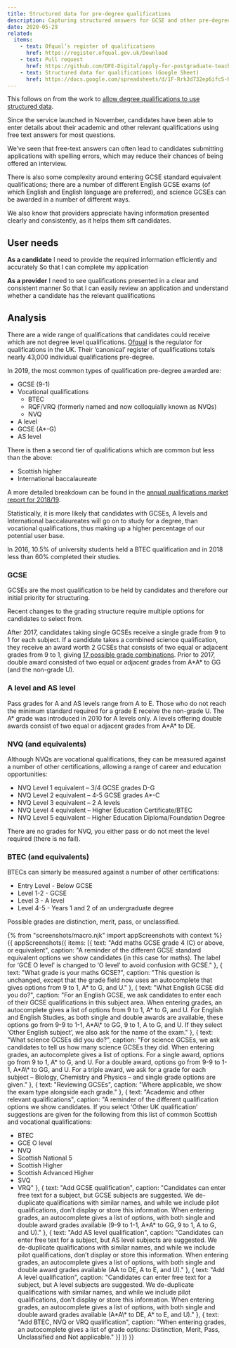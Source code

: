 ```yaml
---
title: Structured data for pre-degree qualifications
description: Capturing structured answers for GCSE and other pre-degree qualifications.
date: 2020-05-29
related:
  items:
    - text: Ofqual’s register of qualifications
      href: https://register.ofqual.gov.uk/Download
    - text: Pull request
      href: https://github.com/DFE-Digital/apply-for-postgraduate-teacher-training-prototype/pull/389
    - text: Structured data for qualifications (Google Sheet)
      href: https://docs.google.com/spreadsheets/d/1F-Rrk3d732ep6ifc5-KdDi9zlgo9lBVk1Z8-sOElgVg
---
```

<div class="govuk-inset-text">
  <p>This follows on from the work to <a href="/apply-for-teacher-training/structured-data-for-degrees">allow degree qualifications to use structured data</a>.</p>
</div>

Since the service launched in November, candidates have been able to enter details about their academic and other relevant qualifications using free text answers for most questions.

We’ve seen that free-text answers can often lead to candidates submitting applications with spelling errors, which may reduce their chances of being offered an interview.

There is also some complexity around entering GCSE standard equivalent qualifications; there are a number of different English GCSE exams (of which English and English language are preferred), and science GCSEs can be awarded in a number of different ways.

We also know that providers appreciate having information presented clearly and consistently, as it helps them sift candidates.

## User needs

**As a candidate**
I need to provide the required information efficiently and accurately
So that I can complete my application

**As a provider**
I need to see qualifications presented in a clear and consistent manner
So that I can easily review an application and understand whether a candidate has the relevant qualifications

## Analysis

There are a wide range of qualifications that candidates could receive which are not degree level qualifications. [Ofqual](https://www.gov.uk/government/organisations/ofqual) is the regulator for qualifications in the UK. Their ‘canonical’ register of qualifications totals nearly 43,000 individual qualifications pre-degree.

In 2019, the most common types of qualification pre-degree awarded are:

* GCSE (9-1)
* Vocational qualifications
  * BTEC
  * RQF/VRQ (formerly named and now colloquially known as NVQs)
  * NVQ
* A level
* GCSE (A*-G)
* AS level

There is then a second tier of qualifications which are common but less than the above:

* Scottish higher
* International baccalaureate

A more detailed breakdown can be found in the [annual qualifications market report for 2018/19](https://assets.publishing.service.gov.uk/government/uploads/system/uploads/attachment_data/file/863891/Annual_Qualifications_Market_Report_academic_year_2018_to_2019.pdf).

Statistically, it is more likely that candidates with GCSEs, A levels and International baccalaureates will go on to study for a degree, than vocational qualifications, thus making up a higher percentage of our potential user base.

In 2016, 10.5% of university students held a BTEC qualification and in 2018 less than 60% completed their studies.

### GCSE

GCSEs are the most qualification to be held by candidates and therefore our initial priority for structuring.

Recent changes to the grading structure require multiple options for candidates to select from.

After 2017, candidates taking single GCSEs receive a single grade from 9 to 1 for each subject. If a candidate takes a combined science qualification, they receive an award worth 2 GCSEs that consists of two equal or adjacent grades from 9 to 1, giving [17 possible grade combinations](https://www.gov.uk/government/uploads/system/uploads/attachment_data/file/693519/Combined_science_grading.pdf). Prior to 2017, double award consisted of two equal or adjacent grades from A\*A\* to GG (and the non-grade U).

### A level and AS level

Pass grades for A and AS levels range from A to E. Those who do not reach the minimum standard required for a grade E receive the non-grade U. The A\* grade was introduced in 2010 for A levels only. A levels offering double awards consist of two equal or adjacent grades from A\*A\* to DE.

### NVQ (and equivalents)

Although NVQs are vocational qualifications, they can be measured against a number of other certifications, allowing a range of career and education opportunities:

* NVQ Level 1 equivalent – 3/4 GCSE grades D-G
* NVQ Level 2 equivalent – 4-5 GCSE grades A*-C
* NVQ Level 3 equivalent – 2 A levels
* NVQ Level 4 equivalent – Higher Education Certificate/BTEC
* NVQ Level 5 equivalent – Higher Education Diploma/Foundation Degree

There are no grades for NVQ, you either pass or do not meet the level required (there is no fail).

### BTEC (and equivalents)

BTECs can simarly be measured against a number of other certifications:

* Entry Level - Below GCSE
* Level 1-2 - GCSE
* Level 3 - A level
* Level 4-5 - Years 1 and 2 of an undergraduate degree

Possible grades are distinction, merit, pass, or unclassified.

{% from "screenshots/macro.njk" import appScreenshots with context %}
{{ appScreenshots({
  items: [{
    text: "Add maths GCSE grade 4 (C) or above, or equivalent",
    caption: "A reminder of the different GCSE standard equivalent options we show candidates (in this case for maths). The label for ‘GCE O level’ is changed to ‘O level’ to avoid confusion with GCSE."
  }, {
    text: "What grade is your maths GCSE?",
    caption: "This question is unchanged, except that the grade field now uses an autocomplete that gives options from 9 to 1, A\* to G, and U."
  }, {
    text: "What English GCSE did you do?",
    caption: "For an English GCSE, we ask candidates to enter each of their GCSE qualifications in this subject area. When entering grades, an autocomplete gives a list of options from 9 to 1, A\* to G, and U. For English and English Studies, as both single and double awards are available, these options go from 9-9 to 1-1, A\*A\\* to GG, 9 to 1, A to G, and U. If they select ‘Other English subject’, we also ask for the name of the exam."
  }, {
    text: "What science GCSEs did you do?",
    caption: "For science GCSEs, we ask candidates to tell us how many science GCSEs they did. When entering grades, an autocomplete gives a list of options. For a single award, options go from 9 to 1, A* to G, and U. For a double award, options go from 9-9 to 1-1, A\*A\\* to GG, and U. For a triple award, we ask for a grade for each subject – Biology, Chemistry and Physics – and single grade options are given."
  }, {
    text: "Reviewing GCSEs",
    caption: "Where applicable, we show the exam type alongside each grade."
  }, {
    text: "Academic and other relevant qualifications",
    caption: "A reminder of the different qualification options we show candidates. If you select ‘Other UK qualification’ suggestions are given for the following from this list of common Scottish and vocational qualifications:

* BTEC
* GCE O level
* NVQ
* Scottish National 5
* Scottish Higher
* Scottish Advanced Higher
* SVQ
* VRQ"
  }, {
    text: "Add GCSE qualification",
    caption: "Candidates can enter free text for a subject, but GCSE subjects are suggested. We de-duplicate qualifications with similar names, and while we include pilot qualifications, don’t display or store this information. When entering grades, an autocomplete gives a list of options, with both single and double award grades available (9-9 to 1-1, A\*A\* to GG, 9 to 1, A to G, and U)."
  }, {
    text: "Add AS level qualification",
    caption: "Candidates can enter free text for a subject, but AS level subjects are suggested. We de-duplicate qualifications with similar names, and while we include pilot qualifications, don’t display or store this information. When entering grades, an autocomplete gives a list of options, with both single and double award grades available (AA to DE, A to E, and U)."
  }, {
    text: "Add A level qualification",
    caption: "Candidates can enter free text for a subject, but A level subjects are suggested. We de-duplicate qualifications with similar names, and while we include pilot qualifications, don’t display or store this information. When entering grades, an autocomplete gives a list of options, with both single and double award grades available (A\*A\\* to DE, A* to E, and U)."
  }, {
    text: "Add BTEC, NVQ or VRQ qualification",
    caption: "When entering grades, an autocomplete gives a list of grade options: Distinction, Merit, Pass, Unclassified and Not applicable."
  }]
}) }}
